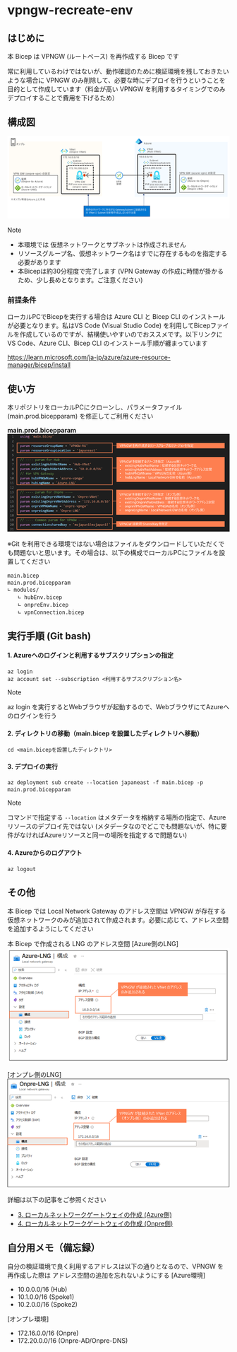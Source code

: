 # vpngw-recreate-env

## はじめに
本 Bicep は VPNGW (ルートベース) を再作成する Bicep です

常に利用しているわけではないが、動作確認のために検証環境を残しておきたいような場合に VPNGW のみ削除して、必要な時にデプロイを行うということを目的として作成しています（料金が高い VPNGW を利用するタイミングでのみデプロイすることで費用を下げるため）

## 構成図
![](/images/vpngw-recreate-topology.png)

> [!NOTE]
> - 本環境では 仮想ネットワークとサブネットは作成されません 
> - リソースグループ名、仮想ネットワーク名はすでに存在するものを指定する必要があります
> - 本Bicepは約30分程度で完了します (VPN Gateway の作成に時間が掛かるため、少し長めとなります。ご注意ください)

### 前提条件
ローカルPCでBicepを実行する場合は Azure CLI と Bicep CLI のインストールが必要となります。私はVS Code (Visual Studio Code) を利用してBicepファイルを作成しているのですが、結構使いやすいのでおススメです。以下リンクに VS Code、Azure CLI、Bicep CLI のインストール手順が纏まっています

https://learn.microsoft.com/ja-jp/azure/azure-resource-manager/bicep/install

## 使い方
本リポジトリをローカルPCにクローンし、パラメータファイル (main.prod.bicepparam) を修正してご利用ください

**main.prod.bicepparam**
![](/images/vpngw-recreate-bicepparam.png)

※Git を利用できる環境ではない場合はファイルをダウンロードしていただくでも問題ないと思います。その場合は、以下の構成でローカルPCにファイルを設置してください

```
main.bicep
main.prod.bicepparam
∟ modules/
　　∟ hubEnv.bicep
　　∟ onpreEnv.bicep
　　∟ vpnConnection.bicep
```

## 実行手順 (Git bash)

#### 1. Azureへのログインと利用するサブスクリプションの指定
```
az login
az account set --subscription <利用するサブスクリプション名>
```
> [!NOTE]
> az login を実行するとWebブラウザが起動するので、WebブラウザにてAzureへのログインを行う

#### 2. ディレクトリの移動（main.bicep を設置したディレクトリへ移動）
```
cd <main.bicepを設置したディレクトリ>
```

#### 3. デプロイの実行
```
az deployment sub create --location japaneast -f main.bicep -p main.prod.bicepparam
```
> [!NOTE]
> コマンドで指定する `--location` はメタデータを格納する場所の指定で、Azure リソースのデプロイ先ではない (メタデータなのでどこでも問題ないが、特に要件がなければAzureリソースと同一の場所を指定するで問題ない) 

#### 4. Azureからのログアウト
```
az logout
```

## その他
本 Bicep では Local Network Gateway のアドレス空間は VPNGW が存在する仮想ネットワークのみが追加されて作成されます。必要に応じて、アドレス空間を追加するようにしてください

本 Bicep で作成される LNG のアドレス空間
[Azure側のLNG]
![](/images/vpngw-recreate-AzureLNG.png)

[オンプレ側のLNG]
![](/images/vpngw-recreate-OnpreLNG.png)

詳細は以下の記事をご参照ください

- [3. ローカルネットワークゲートウェイの作成 (Azure側)](https://zenn.dev/microsoft/articles/zenn-vpngw-instruction#3.-%E3%83%AD%E3%83%BC%E3%82%AB%E3%83%AB%E3%83%8D%E3%83%83%E3%83%88%E3%83%AF%E3%83%BC%E3%82%AF%E3%82%B2%E3%83%BC%E3%83%88%E3%82%A6%E3%82%A7%E3%82%A4%E3%81%AE%E4%BD%9C%E6%88%90-(azure%E5%81%B4))
- [4. ローカルネットワークゲートウェイの作成 (Onpre側)](https://zenn.dev/microsoft/articles/zenn-vpngw-instruction#4.-%E3%83%AD%E3%83%BC%E3%82%AB%E3%83%AB%E3%83%8D%E3%83%83%E3%83%88%E3%83%AF%E3%83%BC%E3%82%AF%E3%82%B2%E3%83%BC%E3%83%88%E3%82%A6%E3%82%A7%E3%82%A4%E3%81%AE%E4%BD%9C%E6%88%90-(onpre%E5%81%B4))

## 自分用メモ（備忘録）
自分の検証環境で良く利用するアドレスは以下の通りとなるので、VPNGW を再作成した際は アドレス空間の追加を忘れないようにする
[Azure環境]
- 10.0.0.0/16 (Hub)
- 10.1.0.0/16 (Spoke1)
- 10.2.0.0/16 (Spoke2)

[オンプレ環境]
- 172.16.0.0/16 (Onpre)
- 172.20.0.0/16 (Onpre-AD/Onpre-DNS)
